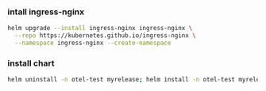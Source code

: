 ### intall ingress-nginx
```bash
helm upgrade --install ingress-nginx ingress-nginx \
  --repo https://kubernetes.github.io/ingress-nginx \
  --namespace ingress-nginx --create-namespace
```

### install chart
```bash
helm uninstall -n otel-test myrelease; helm install -n otel-test myrelease mychart/; watch 'kubectl get all -n otel-test';
```